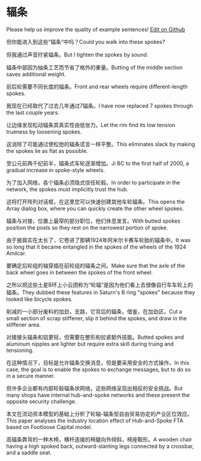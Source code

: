 # 辐条

Please help us improve the quality of example sentences! [Edit on Github](https://github.com/jiyushe/jiyu-example-sentence-source/blob/main/chinese/futiao.md)

<p><span class="chinese">但你能进入到这些“辐条“中吗？</span><span class="english">Could you walk into these spokes?</span></p>

<p><span class="chinese">但我通过声音拧紧辐条。</span><span class="english">But I tighten the spokes by sound.</span></p>

<p><span class="chinese">辐条中部因为抽条工艺而节省了格外的重量。</span><span class="english">Butting of the middle section saves additional weight.</span></p>

<p><span class="chinese">前后轮需要不同长度的辐条。</span><span class="english">Front and rear wheels require different-length spokes.</span></p>

<p><span class="chinese">我现在已经取代了过去几年通过7辐条。</span><span class="english">I have now replaced 7 spokes through the last couple years.</span></p>

<p><span class="chinese">让边缘发现松动辐条其真实性由低张力。</span><span class="english">Let the rim find its low tension trueness by loosening spokes.</span></p>

<p><span class="chinese">这消除了可能通过使松弛的辐条谎言一样平整。</span><span class="english">This eliminates slack by making the spokes lie as flat as possible.</span></p>

<p><span class="chinese">至公元前两千纪前半，辐条式车轮逐渐增加。</span><span class="english">Ji BC to the first half of 2000, a gradual increase in spoke-style wheels.</span></p>

<p><span class="chinese">为了加入网络，各个辐条必须隐式信任轮毂。</span><span class="english">In order to participate in the network, the spokes must implicitly trust the hub.</span></p>

<p><span class="chinese">这将打开阵列对话框，在这里您可以快速创建其他车轮辐条。</span><span class="english">This opens the Array dialog box, where you can quickly create the other wheel spokes.</span></p>

<p><span class="chinese">辐条与对接，位置上最窄的部分职位，他们休息发言。</span><span class="english">With butted spokes position the posts so they rest on the narrowest portion of spoke.</span></p>

<p><span class="chinese">由于披肩实在太长了，它卷进了那辆1924年阿米尔卡赛车轮胎的辐条中。</span><span class="english">It was so long that it became entangled in the spokes of the wheels of the 1924 Amilcar.</span></p>

<p><span class="chinese">要确定后轮组的轴穿插在前轮组的辐条之间。</span><span class="english">Make sure that the axle of the back wheel goes in between the spokes of the front wheel.</span></p>

<p><span class="chinese">之所以把这些土星B环上小云团称为“轮辐”是因为他们看上去很像自行车车轮上的辐条。</span><span class="english">They dubbed these features in Saturn's B ring "spokes" because they looked like bicycle spokes.</span></p>

<p><span class="chinese">削减的一小部分废料的加劲，支路，它背后的辐条，借鉴，在加劲区。</span><span class="english">Cut a small section of scrap stiffener, slip it behind the spokes, and draw in the stiffener area.</span></p>

<p><span class="chinese">对接接头辐条和铝更轻，但需要在整形和拉紧额外技能。</span><span class="english">Butted spokes and aluminum nipples are lighter but require extra skill during truing and tensioning.</span></p>

<p><span class="chinese">在这种情况下，目标是允许辐条交换消息，但是要采用安全的方式操作。</span><span class="english">In this case, the goal is to enable the spokes to exchange messages, but to do so in a secure manner.</span></p>

<p><span class="chinese">但许多企业都有内部轮毂辐条状网络，这些网络呈现出相反的安全挑战。</span><span class="english">But many shops have internal hub-and-spoke networks and these present the opposite security challenge.</span></p>

<p><span class="chinese">本文在流动资本模型的基础上分析了轮轴-辐条型自由贸易协定的产业区位效应。</span><span class="english">This paper analyses the industry location effect of Hub-and-Spoke FTA based on Footloose Capital model.</span></p>

<p><span class="chinese">高辐条靠背的一种木椅，横杆连接的椅腿向外倾斜，椅座鞍形。</span><span class="english">A wooden chair having a high spoked back, outward-slanting legs connected by a crossbar, and a saddle seat.</span></p>

